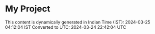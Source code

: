 # My Project

This content is dynamically generated in Indian Time (IST): 2024-03-25 04:12:04 IST
Converted to UTC: 2024-03-24 22:42:04 UTC
